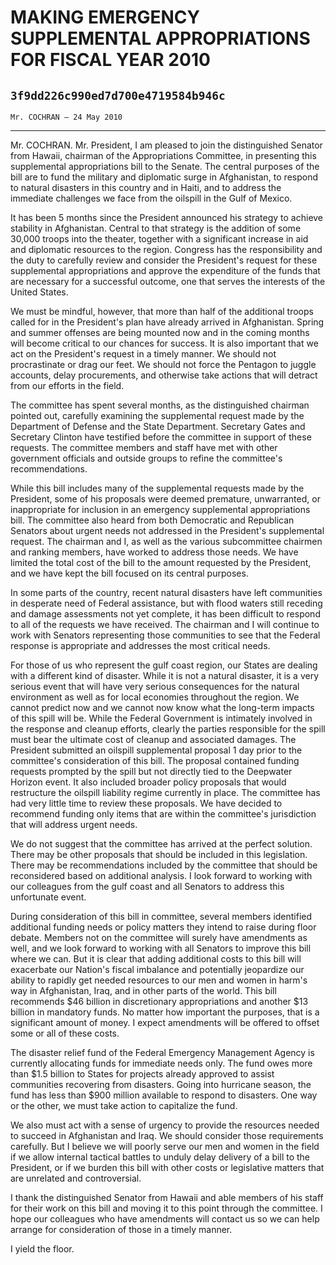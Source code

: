 # MAKING EMERGENCY SUPPLEMENTAL APPROPRIATIONS FOR FISCAL YEAR 2010
## `3f9dd226c990ed7d700e4719584b946c`
`Mr. COCHRAN — 24 May 2010`

---


Mr. COCHRAN. Mr. President, I am pleased to join the distinguished 
Senator from Hawaii, chairman of the Appropriations Committee, in 
presenting this supplemental appropriations bill to the Senate. The 
central purposes of the bill are to fund the military and diplomatic 
surge in Afghanistan, to respond to natural disasters in this country 
and in Haiti, and to address the immediate challenges we face from the 
oilspill in the Gulf of Mexico.

It has been 5 months since the President announced his strategy to 
achieve stability in Afghanistan. Central to that strategy is the 
addition of some 30,000 troops into the theater, together with a 
significant increase in aid and diplomatic resources to the region. 
Congress has the responsibility and the duty to carefully review and 
consider the President's request for these supplemental appropriations 
and approve the expenditure of the funds that are necessary for a 
successful outcome, one that serves the interests of the United States.

We must be mindful, however, that more than half of the additional 
troops called for in the President's plan have already arrived in 
Afghanistan. Spring and summer offenses are being mounted now and in 
the coming months will become critical to our chances for success. It 
is also important that we act on the President's request in a timely 
manner. We should not procrastinate or drag our feet. We should not 
force the Pentagon to juggle accounts, delay procurements, and 
otherwise take actions that will detract from our efforts in the field.

The committee has spent several months, as the distinguished chairman 
pointed out, carefully examining the supplemental request made by the 
Department of Defense and the State Department. Secretary Gates and 
Secretary Clinton have testified before the committee in support of 
these requests. The committee members and staff have met with other 
government officials and outside groups to refine the committee's 
recommendations.

While this bill includes many of the supplemental requests made by 
the President, some of his proposals were deemed premature, 
unwarranted, or inappropriate for inclusion in an emergency 
supplemental appropriations bill. The committee also heard from both 
Democratic and Republican Senators about urgent needs not addressed in 
the President's supplemental request. The chairman and I, as well as 
the various subcommittee chairmen and ranking members, have worked to 
address those needs. We have limited the total cost of the bill to the 
amount requested by the President, and we have kept the bill focused on 
its central purposes.

In some parts of the country, recent natural disasters have left 
communities in desperate need of Federal assistance, but with flood 
waters still receding and damage assessments not yet complete, it has 
been difficult to respond to all of the requests we have received. The 
chairman and I will continue to work with Senators representing those 
communities to see that the Federal response is appropriate and 
addresses the most critical needs.

For those of us who represent the gulf coast region, our States are 
dealing with a different kind of disaster. While it is not a natural 
disaster, it is a very serious event that will have very serious 
consequences for the natural environment as well as for local economies 
throughout the region. We cannot predict now and we cannot now know 
what the long-term impacts of this spill will be. While the Federal 
Government is intimately involved in the response and cleanup efforts, 
clearly the parties responsible for the spill must bear the ultimate 
cost of cleanup and associated damages. The President submitted an 
oilspill supplemental proposal 1 day prior to the committee's 
consideration of this bill. The proposal contained funding requests 
prompted by the spill but not directly tied to the Deepwater Horizon 
event. It also included broader policy proposals that would restructure 
the oilspill liability regime currently in place. The committee has had 
very little time to review these proposals. We have decided to 
recommend funding only items that are within the committee's 
jurisdiction that will address urgent needs.

We do not suggest that the committee has arrived at the perfect 
solution. There may be other proposals that should be included in this 
legislation. There may be recommendations included by the committee 
that should be reconsidered based on additional analysis. I look 
forward to working with our colleagues from the gulf coast and all 
Senators to address this unfortunate event.

During consideration of this bill in committee, several members 
identified additional funding needs or policy matters they intend to 
raise during floor debate. Members not on the committee will surely 
have amendments as well, and we look forward to working with all 
Senators to improve this bill where we can. But it is clear that adding 
additional costs to this bill will exacerbate our Nation's fiscal 
imbalance and potentially jeopardize our ability to rapidly get needed 
resources to our men and women in harm's way in Afghanistan, Iraq, and 
in other parts of the world. This bill recommends $46 billion in 
discretionary appropriations and another $13 billion in mandatory 
funds. No matter how important the purposes, that is a significant 
amount of money. I expect amendments will be offered to offset some or 
all of these costs.

The disaster relief fund of the Federal Emergency Management Agency 
is currently allocating funds for immediate needs only. The fund owes 
more than $1.5 billion to States for projects already approved to 
assist communities recovering from disasters. Going into hurricane 
season, the fund has less than $900 million available to respond to 
disasters. One way or the other, we must take action to capitalize the 
fund.

We also must act with a sense of urgency to provide the resources 
needed to succeed in Afghanistan and Iraq. We should consider those 
requirements carefully. But I believe we will poorly serve our men and 
women in the field if we allow internal tactical battles to unduly 
delay delivery of a bill to the President, or if we burden this bill 
with other costs or legislative matters that are unrelated and 
controversial.

I thank the distinguished Senator from Hawaii and able members of his 
staff for their work on this bill and moving it to this point through 
the committee. I hope our colleagues who have amendments will contact 
us so we can help arrange for consideration of those in a timely 
manner.

I yield the floor.